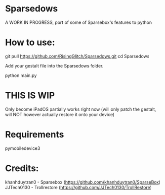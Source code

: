 # Sparsedows
A WORK IN PROGRESS, port of some of Sparsebox's features to python

# How to use:

git pull https://github.com/RisingGlitch/Sparsedows.git
cd Sparsedows

Add your gestalt file into the Sparsedows folder.

python main.py

# THIS IS WIP
Only become iPadOS partially works right now (will only patch the gestalt, will NOT however actually restore it onto your device)

# Requirements

pymobiledevice3

# Credits:

khanhduytran0 - Sparsebox (https://github.com/khanhduytran0/SparseBox)
JJTech0130 - Trollrestore (https://github.com/JJTech0130/TrollRestore)
